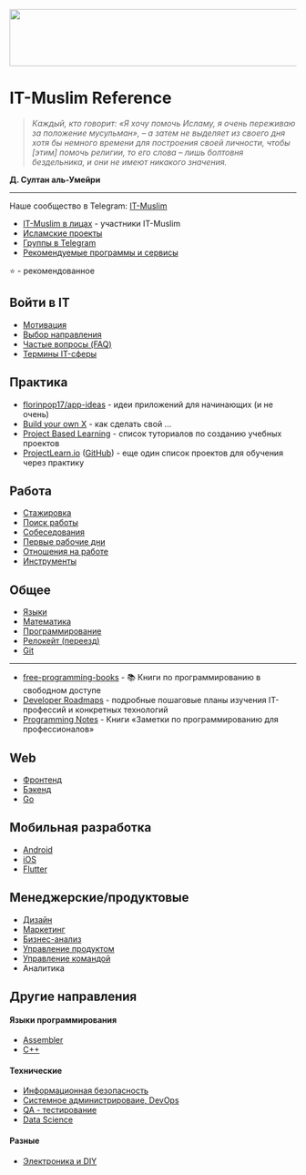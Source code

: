 <p align="center">
  <img width="560" height="100" src="/basmala.svg">
</p>

# IT-Muslim Reference

> _Каждый, кто говорит: «Я хочу помочь Исламу, я очень переживаю за положение мусульман», – а затем не выделяет из своего дня хотя бы немного времени для построения своей личности, чтобы [этим] помочь религии, то его слова – лишь болтовня бездельника, и они не имеют никакого значения._

**Д. Султан аль-Умейри**

---

Наше сообщество в Telegram: [IT-Muslim](https://t.me/it_muslim)

- [IT-Muslim в лицах](https://github.com/it-muslim/faces) - участники IT-Muslim
- [Исламские проекты](https://github.com/it-muslim/projects)
- [Группы в Telegram](https://github.com/it-muslim/reference/blob/main/telegram-groups.md)
- [Рекомендуемые программы и сервисы](recommended.md)

⭐ - рекомендованное

## Войти в IT

- [Мотивация](it-start.md#мотивация)
- [Выбор направления](it-start.md#выбор-направления)
- [Частые вопросы (FAQ)](it-start-faq.md)
- [Термины IT-сферы](it-terms.md)

## Практика

- [florinpop17/app-ideas](https://github.com/florinpop17/app-ideas) - идеи приложений для начинающих (и не очень)
- [Build your own X](https://github.com/danistefanovic/build-your-own-x) - как сделать свой ...
- [Project Based Learning](https://github.com/practical-tutorials/project-based-learning) - список туториалов по созданию учебных проектов
- [ProjectLearn.io](projectlearn.io) ([GitHub](https://github.com/Xtremilicious/projectlearn-project-based-learning)) - еще один список проектов для обучения через практику

## Работа

- [Стажировка](job.md#стажировка)
- [Поиск работы](job.md#поиск-работы)
- [Собеседования](job.md#собеседования)
- [Первые рабочие дни](job.md#первые-рабочие-дни)
- [Отношения на работе](job.md#отношени-на-работе)
- [Инструменты](work-tools.md)

## Общее

- [Языки](languages.md)
- [Математика](math.md)
- [Программирование](programming.md)
- [Релокейт (переезд)](relocation.md)
- [Git](git.md)

---

- [free-programming-books](https://github.com/EbookFoundation/free-programming-books) - 📚 Книги по программированию в свободном доступе
- [Developer Roadmaps](https://roadmap.sh) - подробные пошаговые планы изучения IT-профессий и конкретных технологий
- [Programming Notes](https://goalkicker.com/) - Книги «Заметки по программированию для профессионалов»

## Web

- [Фронтенд](frontend.md)
- [Бэкенд](backend.md)
- [Go](golang.md)

## Мобильная разработка

- [Android](android.md)
- [iOS](ios.md)
- [Flutter](flutter.md)

## Менеджерские/продуктовые

- [Дизайн](design.md)
- [Маркетинг](marketing.md)
- [Бизнес-анализ](business-analysis.md)
- [Управление продуктом](product-management.md)
- [Управление командой](team-management.md)
- Аналитика

## Другие направления

#### Языки программирования

- [Assembler](assembler.md)
- [C++](cpp.md)

#### Технические

- [Информационная безопасность](information-security.md)
- [Системное администрироваие, DevOps](system-administration.md)
- [QA - тестирование](qa-testing.md)
- [Data Science](data-science.md)

#### Разные

- [Электроника и DIY](eletronics-and-diy.md)
